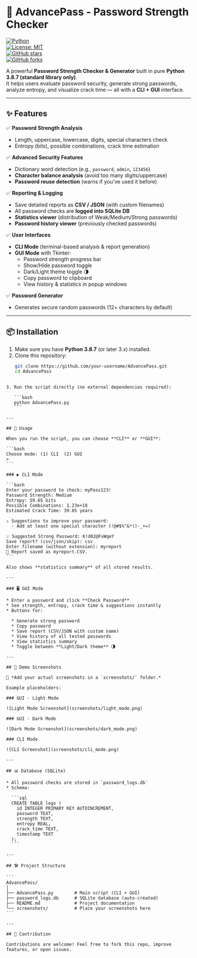 # 🔐 AdvancePass - Password Strength Checker

[![Python](https://img.shields.io/badge/python-3.8%2B-blue.svg)](https://www.python.org/)  
[![License: MIT](https://img.shields.io/badge/License-MIT-yellow.svg)](LICENSE)  
[![GitHub stars](https://img.shields.io/github/stars/your-username/AdvancePass?style=social)](https://github.com/your-username/AdvancePass/stargazers)  
[![GitHub forks](https://img.shields.io/github/forks/your-username/AdvancePass?style=social)](https://github.com/your-username/AdvancePass/network/members)  

A powerful **Password Strength Checker & Generator** built in pure **Python 3.8.7 (standard library only)**.  
It helps users evaluate password security, generate strong passwords, analyze entropy, and visualize crack time — all with a **CLI + GUI** interface.

---

## ✨ Features

✅ **Password Strength Analysis**  
- Length, uppercase, lowercase, digits, special characters check  
- Entropy (bits), possible combinations, crack time estimation  

✅ **Advanced Security Features**  
- Dictionary word detection (e.g., `password`, `admin`, `123456`)  
- **Character balance analysis** (avoid too many digits/uppercase)  
- **Password reuse detection** (warns if you’ve used it before)  

✅ **Reporting & Logging**  
- Save detailed reports as **CSV / JSON** (with custom filenames)  
- All password checks are **logged into SQLite DB**  
- **Statistics viewer** (distribution of Weak/Medium/Strong passwords)  
- **Password history viewer** (previously checked passwords)

✅ **User Interfaces**  
- **CLI Mode** (terminal-based analysis & report generation)  
- **GUI Mode** with Tkinter:  
  - Password strength progress bar  
  - Show/Hide password toggle  
  - Dark/Light theme toggle 🌗  
  - Copy password to clipboard  
  - View history & statistics in popup windows  

✅ **Password Generator**  
- Generates secure random passwords (12+ characters by default)  

---

## 📦 Installation

1. Make sure you have **Python 3.8.7** (or later 3.x) installed.  
2. Clone this repository:
   ```bash
   git clone https://github.com/your-username/AdvancePass.git
   cd AdvancePass
````

3. Run the script directly (no external dependencies required):

   ```bash
   python AdvancePass.py
   ```

---

## 🚀 Usage

When you run the script, you can choose **CLI** or **GUI**:

```bash
Choose mode: (1) CLI  (2) GUI
> 
```

### ▶️ CLI Mode

```bash
Enter your password to check: myPass123!
Password Strength: Medium
Entropy: 59.65 bits
Possible Combinations: 1.23e+18
Estimated Crack Time: 39.05 years

⚠️ Suggestions to improve your password:
  - Add at least one special character (!@#$%^&*()-_+=)

💡 Suggested Strong Password: K!d82@FxWqeY
Save report? (csv/json/skip): csv
Enter filename (without extension): myreport
📂 Report saved as myreport.CSV.
```

Also shows **statistics summary** of all stored results.

---

### 🖥️ GUI Mode

* Enter a password and click **Check Password**
* See strength, entropy, crack time & suggestions instantly
* Buttons for:

  * Generate strong password
  * Copy password
  * Save report (CSV/JSON with custom name)
  * View history of all tested passwords
  * View statistics summary
  * Toggle between **Light/Dark theme** 🌗

---

## 📸 Demo Screenshots

📌 *Add your actual screenshots in a `screenshots/` folder.*

Example placeholders:

### GUI - Light Mode

![Light Mode Screenshot](screenshots/light_mode.png)

### GUI - Dark Mode

![Dark Mode Screenshot](screenshots/dark_mode.png)

### CLI Mode

![CLI Screenshot](screenshots/cli_mode.png)

---

## 📊 Database (SQLite)

* All password checks are stored in `password_logs.db`
* Schema:

  ```sql
  CREATE TABLE logs (
    id INTEGER PRIMARY KEY AUTOINCREMENT,
    password TEXT,
    strength TEXT,
    entropy REAL,
    crack_time TEXT,
    timestamp TEXT
  );
  ```

---

## 🛠️ Project Structure

```
AdvancePass/
│
├── AdvancePass.py        # Main script (CLI + GUI)
├── password_logs.db      # SQLite database (auto-created)
├── README.md             # Project documentation
└── screenshots/          # Place your screenshots here
```

---

## 🤝 Contribution

Contributions are welcome! Feel free to fork this repo, improve features, or open issues.
